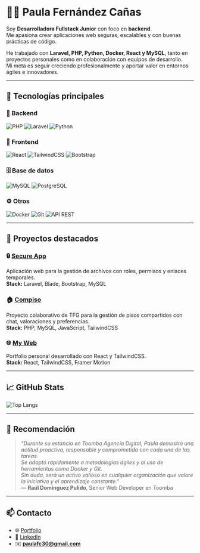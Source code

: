 # 👩‍💻 Paula Fernández Cañas

Soy **Desarrolladora Fullstack Junior** con foco en **backend**.  
Me apasiona crear aplicaciones web seguras, escalables y con buenas prácticas de código.  

He trabajado con **Laravel, PHP, Python, Docker, React y MySQL**, tanto en proyectos personales como en colaboración con equipos de desarrollo.  
Mi meta es seguir creciendo profesionalmente y aportar valor en entornos ágiles e innovadores.  

---

## 🚀 Tecnologías principales

### 🔧 Backend
![PHP](https://img.shields.io/badge/PHP-777BB4?style=for-the-badge&logo=php&logoColor=white)
![Laravel](https://img.shields.io/badge/Laravel-FF2D20?style=for-the-badge&logo=laravel&logoColor=white)
![Python](https://img.shields.io/badge/Python-3776AB?style=for-the-badge&logo=python&logoColor=white)

### 🎨 Frontend
![React](https://img.shields.io/badge/React-20232A?style=for-the-badge&logo=react&logoColor=61DAFB)
![TailwindCSS](https://img.shields.io/badge/TailwindCSS-38B2AC?style=for-the-badge&logo=tailwind-css&logoColor=white)
![Bootstrap](https://img.shields.io/badge/Bootstrap-563D7C?style=for-the-badge&logo=bootstrap&logoColor=white)

### 🗄️ Base de datos
![MySQL](https://img.shields.io/badge/MySQL-005C84?style=for-the-badge&logo=mysql&logoColor=white)
![PostgreSQL](https://img.shields.io/badge/PostgreSQL-316192?style=for-the-badge&logo=postgresql&logoColor=white)

### ⚙️ Otros
![Docker](https://img.shields.io/badge/Docker-2496ED?style=for-the-badge&logo=docker&logoColor=white)
![Git](https://img.shields.io/badge/Git-F05032?style=for-the-badge&logo=git&logoColor=white)
![API REST](https://img.shields.io/badge/API-005571?style=for-the-badge&logo=swagger&logoColor=white)

---

## 📌 Proyectos destacados

### 🔒 [Secure App](https://github.com/paulafc30/secure-app)
Aplicación web para la gestión de archivos con roles, permisos y enlaces temporales.  
**Stack:** Laravel, Blade, Bootstrap, MySQL

### 🏠 [Compiso](https://github.com/paulafc30/compiso)
Proyecto colaborativo de TFG para la gestión de pisos compartidos con chat, valoraciones y preferencias.  
**Stack:** PHP, MySQL, JavaScript, TailwindCSS

### 🌐 [My Web](https://github.com/paulafc30/my-web)
Portfolio personal desarrollado con React y TailwindCSS.  
**Stack:** React, TailwindCSS, Framer Motion

---

## 📈 GitHub Stats
![Top Langs](https://github-readme-stats.vercel.app/api/top-langs/?username=paulafc30&layout=compact&theme=dracula)

---

## 🏅 Recomendación
> *"Durante su estancia en Toomba Agencia Digital, Paula demostró una actitud proactiva, responsable y comprometida con cada una de las tareas.  
> Se adaptó rápidamente a metodologías ágiles y al uso de herramientas como Docker y Git.  
> Sin duda, será un activo valioso en cualquier organización que valore la iniciativa y el aprendizaje constante."*  
> — **Raúl Domínguez Pulido**, Senior Web Developer en Toomba

---

## 📫 Contacto
- 🌐 [Portfolio](https://paulafernandez.netlify.app)
- 💼 [LinkedIn](https://linkedin.com/in/paulafc30)
- ✉️ **paulafc30@gmail.com**
